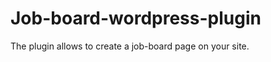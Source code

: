 Job-board-wordpress-plugin
==========================

The plugin allows to create a job-board page on your site.
